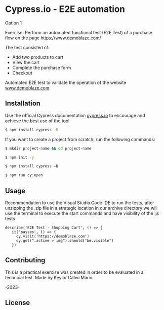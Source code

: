 # Cypress.io - E2E automation
Option 1

Exercise:
Perform an automated functional test (E2E Test) of a purchase flow on the page https://www.demoblaze.com/

The test consisted of:

* Add two products to cart
* View the cart
* Complete the purchase form
* Checkout

Automated E2E test to validate the operation of the website www.demoblaze.com

## Installation

Use the official Cypress documentation [cypress.io](https://https://cypress.io/) to encourage and achieve the best use of the tool.


```bash
$ npm install cypress -D

```
If you want to create a project from scratch, run the following commands:
```bash
$ mkdir project-name && cd project-name

$ npm init -y

$ npm install cypress –D

$ npm run cy:open
```

## Usage

Recommendation to use the Visual Studio Code IDE to run the tests, after unzipping the .zip file in a strategic location in our archive directory we will use the terminal to execute the start commands and have visibility of the .js tests

```
describe('E2E Test - Shopping Cart', () => {
   it('passes', () => {
     cy.visit('https://demoblaze.com')
     cy.get(".active > img").should("be.visible")
   })
```
## Contributing

This is a practical exercise was created in order to be evaluated in a technical test.
Made by Keylor Calvo Marin

-2023-

## License
